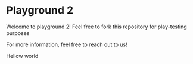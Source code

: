 # Playground 2


Welcome to playground 2! Feel free to fork this repository for play-testing purposes

For more information, feel free to reach out to us!

Hellow world